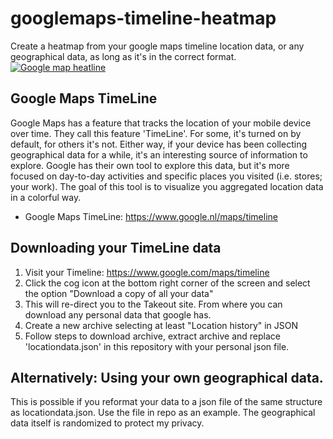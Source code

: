 # googlemaps-timeline-heatmap
Create a heatmap from your google maps timeline location data, or any geographical data, as long as it's in the correct format. 
[![Google map heatline](https://img.youtube.com/vi/iwANnV8Z6sk/0.jpg)](https://www.youtube.com/watch?v=iwANnV8Z6sk)

## Google Maps TimeLine
Google Maps has a feature that tracks the location of your mobile device over time. They call this feature 'TimeLine'.
For some, it's turned on by default, for others it's not. Either way, if your device has been collecting geographical data for a while, it's an interesting source of information
to explore. Google has their own tool to explore this data, but it's more focused on day-to-day activities and specific places you visited (i.e. stores; your work).
The goal of this tool is to visualize you aggregated location data in a colorful way.

* Google Maps TimeLine: https://www.google.nl/maps/timeline

## Downloading your TimeLine data
1. Visit your Timeline: https://www.google.com/maps/timeline
2. Click the cog icon at the bottom right corner of the screen and select the option "Download a copy of all your data"
3. This will re-direct you to the Takeout site. From where you can download any personal data that google has.
4. Create a new archive selecting at least "Location history" in JSON
5. Follow steps to download archive, extract archive and replace 'locationdata.json' in this repository with your personal json file.

## Alternatively: Using your own geographical data.
This is possible if you reformat your data to a json file of the same structure as locationdata.json. Use the file in repo as an example. The geographical data itself is randomized to protect my privacy.
